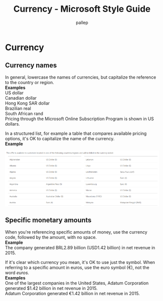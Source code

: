 ﻿---
title: Currency - Microsoft Style Guide
author: pallep
ms.author: pallep
ms.date: 1/19/2018
ms.topic: article
ms.prod: non-product-specific
---

# Currency

## Currency names

In general, lowercase the names of currencies, but capitalize the reference to the country or region.<br /> 
**Examples**<br />US dollar<br />Canadian dollar<br />Hong Kong SAR dollar<br />Brazilian real<br />South African rand<br />Pricing through the Microsoft Online Subscription Program is shown in US dollars.

In
a structured list, for example a table that compares available pricing
options, it's OK to capitalize the name of the currency.<br />
**Example**

![](media/currency/1453401234.png)

## Specific monetary amounts

When you're referencing specific amounts of money, use the currency code, followed by the amount, with no space.<br >
**Example**<br />The company generated BRL2.89 billion (USD1.42 billion) in net revenue in 2015. 

If it's clear which currency you mean, it's OK to use just the symbol. When referring to a specific amount in euros, use the euro symbol (€), not the word *euros.*<br />
**Examples**<br />One of the largest companies in the United States, Adatum Corporation generated $1.42 billion in net revenue in 2015.<br />Adatum Corporation generated €1.42 billion in net revenue in 2015. 

